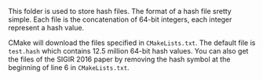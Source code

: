 This folder is used to store hash files. The format of a hash file sretty
simple. Each file is the concatenation of 64-bit integers, each integer
represent a hash value.

CMake will download the files specified in `CMakeLists.txt`. The default file
is `test.hash` which contains 12.5 million 64-bit hash values.
You can also get the files of the SIGIR 2016 paper by removing the hash symbol
at the beginning of line 6 in `CMakeLists.txt`.
